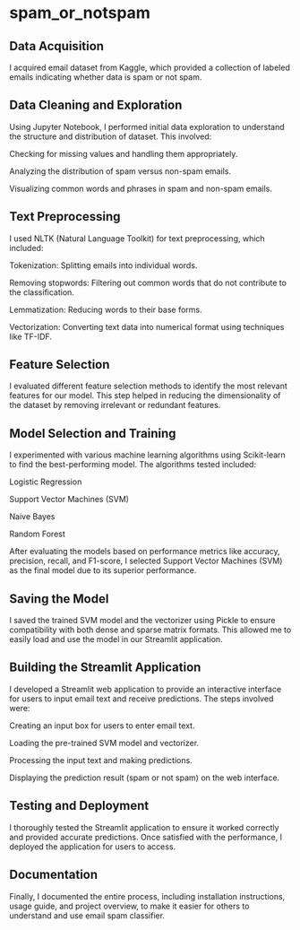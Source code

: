 # spam_or_notspam

## Data Acquisition
I acquired email dataset from Kaggle, which provided a collection of labeled emails indicating whether data is spam or not spam.

## Data Cleaning and Exploration
Using Jupyter Notebook, I performed initial data exploration to understand the structure and distribution of dataset. This involved:

Checking for missing values and handling them appropriately.

Analyzing the distribution of spam versus non-spam emails.

Visualizing common words and phrases in spam and non-spam emails.
## Text Preprocessing
I used NLTK (Natural Language Toolkit) for text preprocessing, which included:

Tokenization: Splitting emails into individual words.

Removing stopwords: Filtering out common words that do not contribute to the classification.

Lemmatization: Reducing words to their base forms.

Vectorization: Converting text data into numerical format using techniques like TF-IDF.

## Feature Selection
I evaluated different feature selection methods to identify the most relevant features for our model. This step helped in reducing the dimensionality of the dataset by removing irrelevant or redundant features.

## Model Selection and Training
I experimented with various machine learning algorithms using Scikit-learn to find the best-performing model. The algorithms tested included:

Logistic Regression

Support Vector Machines (SVM)

Naive Bayes

Random Forest

After evaluating the models based on performance metrics like accuracy, precision, recall, and F1-score, I selected Support Vector Machines (SVM) as the final model due to its superior performance.

## Saving the Model
I saved the trained SVM model and the vectorizer using Pickle to ensure compatibility with both dense and sparse matrix formats. This allowed me to easily load and use the model in our Streamlit application.

## Building the Streamlit Application
I developed a Streamlit web application to provide an interactive interface for users to input email text and receive predictions. The steps involved were:

Creating an input box for users to enter email text.

Loading the pre-trained SVM model and vectorizer.

Processing the input text and making predictions.

Displaying the prediction result (spam or not spam) on the web interface.

## Testing and Deployment
I thoroughly tested the Streamlit application to ensure it worked correctly and provided accurate predictions. Once satisfied with the performance, I deployed the application for users to access.

## Documentation
Finally, I documented the entire process, including installation instructions, usage guide, and project overview, to make it easier for others to understand and use email spam classifier.
